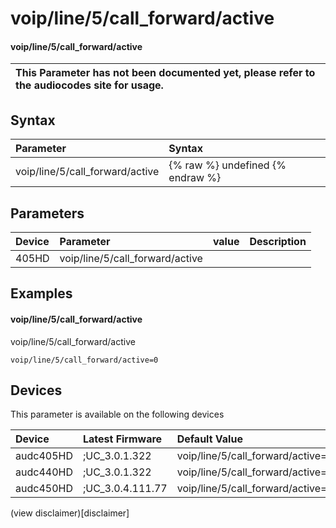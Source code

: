 ﻿---
description: voip/line/5/call_forward/active
search: false
---

# voip/line/5/call_forward/active

#### voip/line/5/call_forward/active


| This Parameter has not been documented yet, please refer to the audiocodes site for usage.  |
| :--- |

## Syntax
| Parameter | Syntax |
| :--- | :--- |
|voip/line/5/call_forward/active | {% raw %} undefined {% endraw %} |

## Parameters
|Device|Parameter|value|Description|
|:---|:---|:---|:---|
| 405HD | voip/line/5/call_forward/active |  |  |

## Examples
#### voip/line/5/call_forward/active

voip/line/5/call_forward/active

```
voip/line/5/call_forward/active=0
```

## Devices
This parameter is available on the following devices

| Device | Latest Firmware | Default Value |
|:---|:---|:---|
| audc405HD | ;UC_3.0.1.322 | voip/line/5/call_forward/active=0 
| audc440HD | ;UC_3.0.1.322 | voip/line/5/call_forward/active=0 
| audc450HD | ;UC_3.0.4.111.77 | voip/line/5/call_forward/active=0 

(view disclaimer)[disclaimer]
